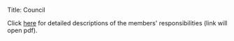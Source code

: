 Title: Council

Click [here]({filename}/pdfs/Position-Description.pdf) for detailed descriptions of the members' responsibilities (link will open pdf).
